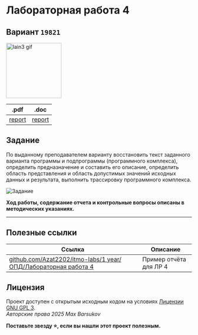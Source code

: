 # Лабораторная работа 4

## Вариант `19821`

<img alt="lain3 gif" src="https://github.com/maxbarsukov/itmo/blob/master/.docs/lain3.gif" height="150">

|.pdf|.doc|
|-|-|
| [report](./docs/report.pdf) | [report](./docs/P3115%20ОПД%20ЛР4%20Барсуков%20М.А.doc) |

## Задание

По выданному преподавателем варианту восстановить текст заданного варианта программы и подпрограммы (программного комплекса), определить предназначение и составить его описание, определить область представления и область допустимых значений исходных данных и результата, выполнить трассировку программного комплекса.

![Задание](./docs/task.png)

**Ход работы, содержание отчета и контрольные вопросы описаны в методических указаниях.**

---

## Полезные ссылки

| Ссылка | Описание |
| --- | --- |
| [github.com/Azat2202/itmo-labs/1 year/ОПД/Лабораторная работа 4](https://github.com/Azat2202/itmo-labs/blob/master/1%20year/%D0%9E%D0%9F%D0%94/%D0%9B%D0%B0%D0%B1%D0%BE%D1%80%D0%B0%D1%82%D0%BE%D1%80%D0%BD%D0%B0%D1%8F%20%D1%80%D0%B0%D0%B1%D0%BE%D1%82%D0%B0%204/P3116%20%D0%A1%D0%B8%D1%80%D0%B0%D0%B7%D0%B5%D1%82%D0%B4%D0%B8%D0%BD%D0%BE%D0%B2_%D0%90%D0%B7%D0%B0%D1%82_%D0%9D%D0%B8%D1%8F%D0%B7%D0%BE%D0%B2%D0%B8%D1%87%20%D0%9B%D0%A04%20%D0%97%D0%B0%D1%89%D0%B8%D1%82%D0%B0.pdf) | Пример отчёта для ЛР 4 |

## Лицензия <a name="license"></a>

Проект доступен с открытым исходным кодом на условиях [Лицензии GNU GPL 3](https://opensource.org/license/gpl-3-0/). \
*Авторские права 2025 Max Barsukov*

**Поставьте звезду :star:, если вы нашли этот проект полезным.**
